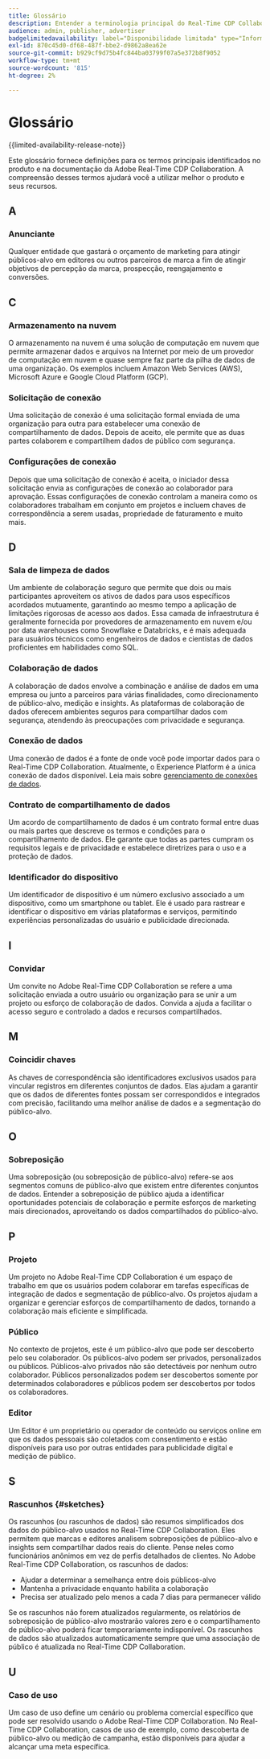 ```yaml
---
title: Glossário
description: Entender a terminologia principal do Real-Time CDP Collaboration
audience: admin, publisher, advertiser
badgelimitedavailability: label="Disponibilidade limitada" type="Informative" url="https://helpx.adobe.com/br/legal/product-descriptions/real-time-customer-data-platform-collaboration.html newtab=true"
exl-id: 870c45d0-df68-487f-bbe2-d9862a8ea62e
source-git-commit: b929cf9d75b4fc844ba03799f07a5e372b8f9052
workflow-type: tm+mt
source-wordcount: '815'
ht-degree: 2%

---
```


# Glossário

{{limited-availability-release-note}}

Este glossário fornece definições para os termos principais identificados no produto e na documentação da Adobe Real-Time CDP Collaboration. A compreensão desses termos ajudará você a utilizar melhor o produto e seus recursos.

## A

### Anunciante

Qualquer entidade que gastará o orçamento de marketing para atingir públicos-alvo em editores ou outros parceiros de marca a fim de atingir objetivos de percepção da marca, prospecção, reengajamento e conversões.

## C

### Armazenamento na nuvem

O armazenamento na nuvem é uma solução de computação em nuvem que permite armazenar dados e arquivos na Internet por meio de um provedor de computação em nuvem e quase sempre faz parte da pilha de dados de uma organização. Os exemplos incluem Amazon Web Services (AWS), Microsoft Azure e Google Cloud Platform (GCP).

### Solicitação de conexão

Uma solicitação de conexão é uma solicitação formal enviada de uma organização para outra para estabelecer uma conexão de compartilhamento de dados. Depois de aceito, ele permite que as duas partes colaborem e compartilhem dados de público com segurança.

### Configurações de conexão

Depois que uma solicitação de conexão é aceita, o iniciador dessa solicitação envia as configurações de conexão ao colaborador para aprovação. Essas configurações de conexão controlam a maneira como os colaboradores trabalham em conjunto em projetos e incluem chaves de correspondência a serem usadas, propriedade de faturamento e muito mais.

<!--

### Crosswalk

An identity crosswalk is a tool used to connect different identifiers across datasets to enrich your audience data with additional attributes or dimensions. It creates a bridge between different data points, allowing for a more comprehensive and cohesive view of the data.

-->

## D

### Sala de limpeza de dados

Um ambiente de colaboração seguro que permite que dois ou mais participantes aproveitem os ativos de dados para usos específicos acordados mutuamente, garantindo ao mesmo tempo a aplicação de limitações rigorosas de acesso aos dados. Essa camada de infraestrutura é geralmente fornecida por provedores de armazenamento em nuvem e/ou por data warehouses como Snowflake e Databricks, e é mais adequada para usuários técnicos como engenheiros de dados e cientistas de dados proficientes em habilidades como SQL.

### Colaboração de dados

A colaboração de dados envolve a combinação e análise de dados em uma empresa ou junto a parceiros para várias finalidades, como direcionamento de público-alvo, medição e insights. As plataformas de colaboração de dados oferecem ambientes seguros para compartilhar dados com segurança, atendendo às preocupações com privacidade e segurança.

### Conexão de dados

Uma conexão de dados é a fonte de onde você pode importar dados para o Real-Time CDP Collaboration. Atualmente, o Experience Platform é a única conexão de dados disponível. Leia mais sobre [gerenciamento de conexões de dados](/help/guide/setup/manage-data-connection.md).

### Contrato de compartilhamento de dados

Um acordo de compartilhamento de dados é um contrato formal entre duas ou mais partes que descreve os termos e condições para o compartilhamento de dados. Ele garante que todas as partes cumpram os requisitos legais e de privacidade e estabelece diretrizes para o uso e a proteção de dados.

### Identificador do dispositivo

Um identificador de dispositivo é um número exclusivo associado a um dispositivo, como um smartphone ou tablet. Ele é usado para rastrear e identificar o dispositivo em várias plataformas e serviços, permitindo experiências personalizadas do usuário e publicidade direcionada.

## I

### Convidar

Um convite no Adobe Real-Time CDP Collaboration se refere a uma solicitação enviada a outro usuário ou organização para se unir a um projeto ou esforço de colaboração de dados. Convida a ajuda a facilitar o acesso seguro e controlado a dados e recursos compartilhados.

<!--

## J

### Join key

In the context of identity crosswalks, a join key is a unique identifier used to match and link different identifiers across datasets, enabling the integration and unification of audience data from various sources. For example, a hashed email (HEM) can be a join key.

-->

## M

### Coincidir chaves

As chaves de correspondência são identificadores exclusivos usados para vincular registros em diferentes conjuntos de dados. Elas ajudam a garantir que os dados de diferentes fontes possam ser correspondidos e integrados com precisão, facilitando uma melhor análise de dados e a segmentação do público-alvo.

## O

### Sobreposição

Uma sobreposição (ou sobreposição de público-alvo) refere-se aos segmentos comuns de público-alvo que existem entre diferentes conjuntos de dados. Entender a sobreposição de público ajuda a identificar oportunidades potenciais de colaboração e permite esforços de marketing mais direcionados, aproveitando os dados compartilhados do público-alvo.

## P

### Projeto

Um projeto no Adobe Real-Time CDP Collaboration é um espaço de trabalho em que os usuários podem colaborar em tarefas específicas de integração de dados e segmentação de público-alvo. Os projetos ajudam a organizar e gerenciar esforços de compartilhamento de dados, tornando a colaboração mais eficiente e simplificada.

### Público

No contexto de projetos, este é um público-alvo que pode ser descoberto pelo seu colaborador. Os públicos-alvo podem ser privados, personalizados ou públicos. Públicos-alvo privados não são detectáveis por nenhum outro colaborador. Públicos personalizados podem ser descobertos somente por determinados colaboradores e públicos podem ser descobertos por todos os colaboradores.

### Editor

Um Editor é um proprietário ou operador de conteúdo ou serviços online em que os dados pessoais são coletados com consentimento e estão disponíveis para uso por outras entidades para publicidade digital e medição de público.

## S

### Rascunhos {#sketches}

Os rascunhos (ou rascunhos de dados) são resumos simplificados dos dados do público-alvo usados no Real-Time CDP Collaboration. Eles permitem que marcas e editores analisem sobreposições de público-alvo e insights sem compartilhar dados reais do cliente. Pense neles como funcionários anônimos em vez de perfis detalhados de clientes.
No Adobe Real-Time CDP Collaboration, os rascunhos de dados:

* Ajudar a determinar a semelhança entre dois públicos-alvo
* Mantenha a privacidade enquanto habilita a colaboração
* Precisa ser atualizado pelo menos a cada 7 dias para permanecer válido

Se os rascunhos não forem atualizados regularmente, os relatórios de sobreposição de público-alvo mostrarão valores zero e o compartilhamento de público-alvo poderá ficar temporariamente indisponível. Os rascunhos de dados são atualizados automaticamente sempre que uma associação de público é atualizada no Real-Time CDP Collaboration.

## U

### Caso de uso

Um caso de uso define um cenário ou problema comercial específico que pode ser resolvido usando o Adobe Real-Time CDP Collaboration. No Real-Time CDP Collaboration, casos de uso de exemplo, como descoberta de público-alvo ou medição de campanha, estão disponíveis para ajudar a alcançar uma meta específica.
